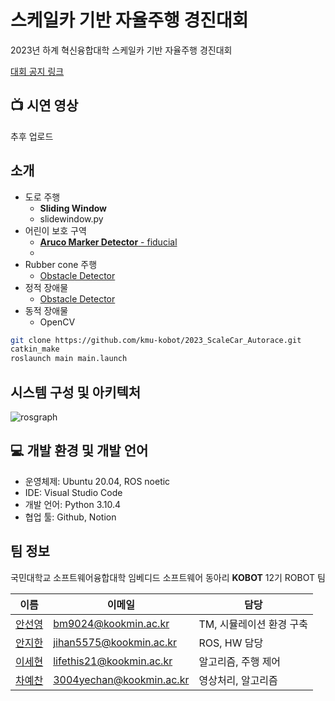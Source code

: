 # 스케일카 기반 자율주행 경진대회

2023년 하계 혁신융합대학 스케일카 기반 자율주행 경진대회

[대회 공지 링크](https://coss.kookmin.ac.kr/fvedu/community/notice.do?mode=view&articleNo=5904366&article.offset=10&articleLimit=10)

## 📺 시연 영상

추후 업로드

## 소개

- 도로 주행
    - **Sliding Window**
    - slidewindow.py
- 어린이 보호 구역
    - [**Aruco Marker Detector** - fiducial](https://github.com/UbiquityRobotics/fiducials/)
    - 
- Rubber cone 주행
    - [Obstacle Detector](https://github.com/tysik/obstacle_detector)
- 정적 장애물
    - [Obstacle Detector](https://github.com/tysik/obstacle_detector)
- 동적 장애물
    - OpenCV

```bash
git clone https://github.com/kmu-kobot/2023_ScaleCar_Autorace.git
catkin_make
roslaunch main main.launch
```

## 시스템 구성 및 아키텍처

![rosgraph](https://github.com/kmu-kobot/2023_ScaleCar_Autorace/assets/84698896/40a653a7-ce15-47c8-a24b-b4c1ff280f5d)

## 💻 개발 환경 및 개발 언어

- 운영체제: Ubuntu 20.04, ROS noetic
- IDE: Visual Studio Code
- 개발 언어: Python 3.10.4
- 협업 툴: Github, Notion

## 팀 정보

국민대학교 소프트웨어융합대학 임베디드 소프트웨어 동아리 **KOBOT** 12기 ROBOT 팀

| 이름 | 이메일 | 담당 |
| --- | --- | --- |
| [안선영](https://github.com/SeoooooNyeong) | bm9024@kookmin.ac.kr | TM, 시뮬레이션 환경 구축 |
| [안지한](https://github.com/Anjihan) | jihan5575@kookmin.ac.kr | ROS, HW 담당 |
| [이세현](https://github.com/sehyeon518) | lifethis21@kookmin.ac.kr | 알고리즘, 주행 제어 |
| [차예찬](https://github.com/ChaNeeeeeee) | 3004yechan@kookmin.ac.kr | 영상처리, 알고리즘 |
